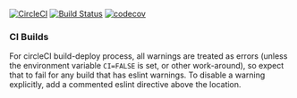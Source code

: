 [![CircleCI](https://circleci.com/gh/Brmlia/brmlia.svg?style=svg)](https://circleci.com/gh/Brmlia/brmlia)
[![Build Status](https://travis-ci.org/Brmlia/brmlia.svg?branch=master)](https://travis-ci.org/Brmlia/brmlia)
[![codecov](https://codecov.io/gh/Brmlia/brmlia/branch/master/graph/badge.svg)](https://codecov.io/gh/Brmlia/brmlia)

### CI Builds

For circleCI build-deploy process, all warnings are treated as errors (unless
the environment variable `CI=FALSE` is set, or other work-around), so expect
that to fail for any build that has eslint warnings. To disable a warning
explicitly, add a commented eslint directive above the location.
